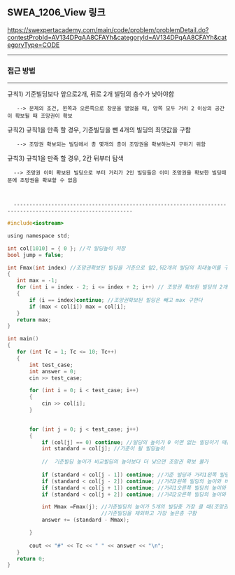 ## SWEA_1206_View 링크


https://swexpertacademy.com/main/code/problem/problemDetail.do?contestProbId=AV134DPqAA8CFAYh&categoryId=AV134DPqAA8CFAYh&categoryType=CODE


-----------------------------------------------------------------------------------------------------------------------------------

### 접근 방법

   --------------------------------------------------------------------------------------------------------------
   

규칙1) 기준빌딩보다 앞으로2개, 뒤로 2개 빌딩의 층수가 낮아야함

       --> 문제의 조건, 왼쪽과 오른쪽으로 창문을 열었을 때, 양쪽 모두 거리 2 이상의 공간이 확보될 때 조망권이 확보
       
       
규칙2) 규칙1을 만족 할 경우, 기준빌딩을 뺀 4개의 빌딩의 최댓값을 구함
       
       --> 조망권 확보되는 빌딩에서 총 몇개의 층이 조망권을 확보하는지 구하기 위함
       
       
규칙3) 규칙1을 만족 할 경우, 2칸 뒤부터 탐색 

      --> 조망권 이미 확보된 빌딩으로 부터 거리가 2인 빌딩들은 이미 조망권을 확보한 빌딩때문에 조망권을 확보할 수 없음
      
      
      
      ------------------------------------------------------------------------------------------------------------
      
 ```c     
 #include<iostream>

using namespace std;

int col[1010] = { 0 }; //각 빌딩높이 저장
bool jump = false;

int Fmax(int index) //조망권확보된 빌딩을 기준으로 앞2,뒤2개의 빌딩의 최대높이를 구하는 함수
{
	int max = -1;
	for (int i = index - 2; i <= index + 2; i++) // 조망권 확보된 빌딩의 2개앞 빌딩을 시작으로 2개뒤 빌딩까지 비교
	{
		if (i == index)continue; //조망권확보된 빌딩은 빼고 max 구한다
		if (max < col[i]) max = col[i];
	}
	return max;
}

int main()
{
	for (int Tc = 1; Tc <= 10; Tc++)
	{
		int test_case;
		int answer = 0;
		cin >> test_case;

		for (int i = 0; i < test_case; i++)
		{
			cin >> col[i];
		}

		
		for (int j = 0; j < test_case; j++)
		{
			if (col[j] == 0) continue; //빌딩의 높이가 0 이면 없는 빌딩이기 때문에 비교안해도됨
			int standard = col[j]; //기준이 될 빌딩높이
			
			//  기준빌딩 높이가 비교빌딩의 높이보다 더 낮으면 조망권 확보 불가
			
			if (standard < col[j - 1]) continue; //기준 빌딩과 거리1왼쪽 빌딩의 높이와 비교
			if (standard < col[j - 2]) continue; //거리2왼쪽 빌딩의 높이와 비교
			if (standard < col[j + 1]) continue; //거리1오른쪽 빌딩의 높이와 비교
			if (standard < col[j + 2]) continue; //거리2오른쪽 빌딩의 높이와 비교 

			int Mmax =Fmax(j); //기준빌딩의 높이가 5개의 빌딩중 가장 클 때(조망권 확보), 
			                   //기준빌딩을 제외하고 가장 높은층 구함 
			answer += (standard - Mmax);

		}
		
		cout << "#" << Tc << " " << answer << "\n";
	}
	return 0;
}     
```
